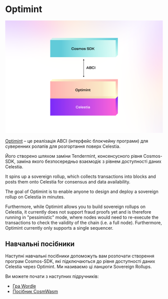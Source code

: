 # Optimint

![optimint](/img/optimint.png)

[Optimint](https://github.com/celestiaorg/optimint) – це реалізація ABCI (інтерфейс блокчейну програми) для суверенних ролапів для розгортання поверх Celestia.

Його створено шляхом заміни Tendermint, консенсусного рівня Cosmos-SDK, заміна якого безпосередньо взаємодіє з рівнем доступності даних Celestia.

It spins up a sovereign rollup, which collects transactions into blocks and posts them onto Celestia for consensus and data availability.

The goal of Optimint is to enable anyone to design and deploy a sovereign rollup on Celestia in minutes.

Furthermore, while Optimint allows you to build sovereign rollups on Celestia, it currently does not support fraud proofs yet and is therefore running in "pessimistic" mode, where nodes would need to re-execute the transactions to check the validity of the chain (i.e. a full node). Furthermore, Optimint currently only supports a single sequencer.

## Навчальні посібники

Наступні навчальні посібники допоможуть вам розпочати створення програм Cosmos-SDK, які підключаються до рівня доступності даних Celestia через Optimint. Ми називаємо ці ланцюги Sovereign Rollups.

Ви можете почати з наступних підручників:

- [Гра Wordle](./wordle.md)
- [Посібник CosmWasm](./cosmwasm.md)
